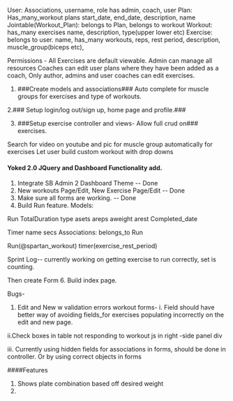 

User:    Associations, username, role
  has admin, coach, user
Plan: Has_many_workout plans
start_date, end_date, description, name
Jointable(Workout_Plan): belongs to Plan, belongs to workout
Workout:
has_many exercises name, description, type(upper lower etc)
Exercise: belongs to user.
name, has_many workouts, reps, rest period, description, muscle_group(biceps etc),

Permissions -
All Exercises are default viewable.
Admin can manage all resources
Coaches can edit user plans where they have been added as a coach,
 Only author, admins and user coaches can edit exercises.

1. ###Create models and associations###
Auto complete for muscle groups for exercises and type of workouts.

2.### Setup login/log out/sign up, home page and profile.###

3. ###Setup exercise controller and views- Allow full crud on### exercises.

Search for video on youtube and pic for muscle group automatically for exercises
Let user build custom workout with drop downs


#### Yoked 2.0 JQuery and Dashboard Functionality add. ###
1. Integrate SB Admin 2 Dashboard Theme
  -- Done
2. New workouts Page/Edit, New Exercise Page/Edit
  -- Done
4. Make sure all forms are working.
  -- Done
5. Build Run feature.
  Models:

  Run
  TotalDuration type asets areps aweight arest Completed_date

  Timer
  name secs
    Associations: belongs_to Run

  Run(@spartan_workout)
  timer(exercise_rest_period)

  Sprint Log-- currently working on getting exercise to run correctly, set is counting.

 Then create Form
6. Build index page.

Bugs-
1. Edit and New w validation errors workout forms-
 i. Field should have better way of avoiding fields_for exercises populating incorrectly on the edit and new page.

 ii.Check boxes in table not responding to workout js in right  -side panel div

 iii. Currently using hidden fields for associations in forms, should be done in controller. Or by using correct objects in forms

####Features
1. Shows plate combination based off desired weight
2.

